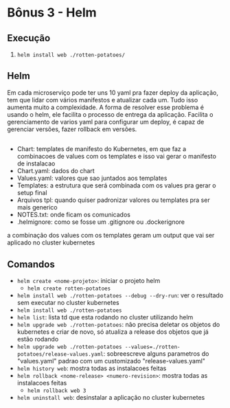 # Bônus 3 - Helm

## Execução

1. `helm install web ./rotten-potatoes/`

## Helm

Em cada microserviço pode ter uns 10 yaml pra fazer deploy da aplicação, tem que lidar com vários manifestos e atualizar cada um. Tudo isso aumenta muito a complexidade. A forma de resolver esse problema é usando o helm, ele facilita o processo de entrega da aplicação. Facilita o gerenciamento de varios yaml para configurar um deploy, é capaz de gerenciar versões, fazer rollback em versões.

## 

- Chart: templates de manifesto do Kubernetes, em que faz a combinacoes de values com os templates e isso vai gerar o manifesto de instalacao
- Chart.yaml: dados do chart
- Values.yaml: valores que sao juntados aos templates
- Templates: a estrutura que será combinada com os values pra gerar o setup final
- Arquivos tpl: quando quiser padronizar valores ou templates pra ser mais generico
- NOTES.txt: onde ficam os comunicados
- .helmignore: como se fosse um .gitignore ou .dockerignore

a combinação dos values com os templates geram um output que vai ser aplicado no cluster kubernetes

## Comandos

- `helm create <nome-projeto>`: iniciar o projeto helm
   - `helm create rotten-potatoes`
- `helm install web ./rotten-potatoes --debug --dry-run`: ver o resultado sem executar no cluster kubernetes
- `helm install web ./rotten-potatoes`
- `helm list`: lista td que esta rodando no cluster utilizando helm
- `helm upgrade web ./rotten-potatoes`: não precisa deletar os objetos do kubernetes e criar de novo, só atualiza a release dos objetos que já estão rodando
- `helm upgrade web ./rotten-potatoes --values=./rotten-potatoes/release-values.yaml`: sobreescreve alguns parametros do "values.yaml" padrao com um customizado "release-values.yaml"
- `helm history web`: mostra todas as instalacoes feitas
- `helm rollback <nome-release> <numero-revision>`: mostra todas as instalacoes feitas
   - `helm rollback web 3`
- `helm uninstall web`: desinstalar a aplicação no cluster kubernetes
